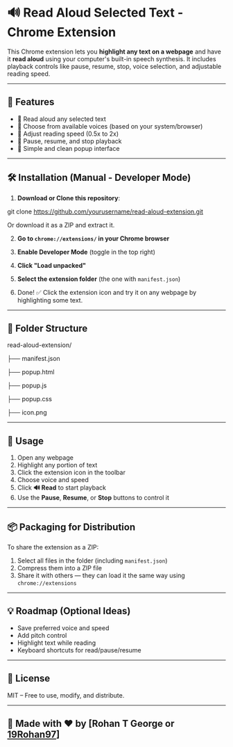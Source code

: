 # 🔊 Read Aloud Selected Text - Chrome Extension

This Chrome extension lets you **highlight any text on a webpage** and have it **read aloud** using your computer's built-in speech synthesis. It includes playback controls like pause, resume, stop, voice selection, and adjustable reading speed.

---

## 🚀 Features

- 🔹 Read aloud any selected text
- 🔹 Choose from available voices (based on your system/browser)
- 🔹 Adjust reading speed (0.5x to 2x)
- 🔹 Pause, resume, and stop playback
- 🔹 Simple and clean popup interface

---

## 🛠️ Installation (Manual - Developer Mode)

1. **Download or Clone this repository**:

git clone https://github.com/yourusername/read-aloud-extension.git

Or download it as a ZIP and extract it.

2. **Go to `chrome://extensions/` in your Chrome browser**

3. **Enable Developer Mode** (toggle in the top right)

4. **Click "Load unpacked"**

5. **Select the extension folder** (the one with `manifest.json`)

6. Done! ✅ Click the extension icon and try it on any webpage by highlighting some text.

---

## 📁 Folder Structure

read-aloud-extension/

├── manifest.json

├── popup.html

├── popup.js

├── popup.css

├── icon.png

---

## 🧪 Usage

1. Open any webpage
2. Highlight any portion of text
3. Click the extension icon in the toolbar
4. Choose voice and speed
5. Click **🔊 Read** to start playback
6. Use the **Pause**, **Resume**, or **Stop** buttons to control it

---

## 📦 Packaging for Distribution

To share the extension as a ZIP:

1. Select all files in the folder (including `manifest.json`)
2. Compress them into a ZIP file
3. Share it with others — they can load it the same way using `chrome://extensions`

---

## 💡 Roadmap (Optional Ideas)

- Save preferred voice and speed
- Add pitch control
- Highlight text while reading
- Keyboard shortcuts for read/pause/resume

---

## 📄 License

MIT – Free to use, modify, and distribute.

---

## 🙌 Made with ❤️ by [Rohan T George or [19Rohan97](https://github.com/19Rohan97)]
